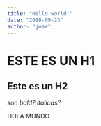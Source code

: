 ```yaml
---
title: "Hello world!"
date: "2018-09-23"
author: "jose"
---
```


# ESTE ES UN H1
## Este es un H2
*son bold?*
_italicas?_

HOLA MUNDO 

